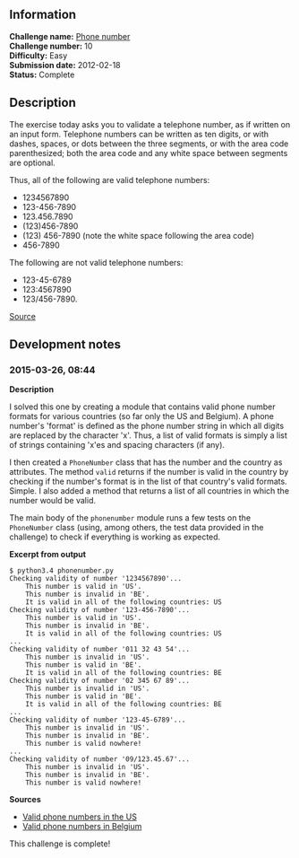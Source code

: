 ## Information

**Challenge name:** [Phone number](http://www.reddit.com/r/dailyprogrammer/comments/pv98f/2182012_challenge_10_easy/)  
**Challenge number:** 10  
**Difficulty:** Easy  
**Submission date:** 2012-02-18  
**Status:** Complete

## Description

The exercise today asks you to validate a telephone number, as if written on an input form.
Telephone numbers can be written as ten digits, or with dashes, spaces, or dots between the
three segments, or with the area code parenthesized; both the area code and any white space
between segments are optional.

Thus, all of the following are valid telephone numbers:

- 1234567890
- 123-456-7890
- 123.456.7890
- (123)456-7890
- (123) 456-7890 (note the white space following the area code)
- 456-7890

The following are not valid telephone numbers:

- 123-45-6789
- 123:4567890
- 123/456-7890.

[Source](http://www.programmingpraxis.com)

## Development notes

### 2015-03-26, 08:44

**Description**

I solved this one by creating a module that contains valid phone number formats for various
countries (so far only the US and Belgium). A phone number's 'format' is defined as the phone
number string in which all digits are replaced by the character 'x'. Thus, a list of valid
formats is simply a list of strings containing 'x'es and spacing characters (if any).

I then created a `PhoneNumber` class that has the number and the country as attributes.
The method `valid` returns if the number is valid in the country by checking if the number's
format is in the list of that country's valid formats. Simple. I also added a method that
returns a list of all countries in which the number would be valid.

The main body of the `phonenumber` module runs a few tests on the `PhoneNumber` class (using,
among others, the test data provided in the challenge) to check if everything is working as
expected.

**Excerpt from output**

    $ python3.4 phonenumber.py 
    Checking validity of number '1234567890'...
        This number is valid in 'US'.
        This number is invalid in 'BE'.
        It is valid in all of the following countries: US
    Checking validity of number '123-456-7890'...
        This number is valid in 'US'.
        This number is invalid in 'BE'.
        It is valid in all of the following countries: US
    ...
    Checking validity of number '011 32 43 54'...
        This number is invalid in 'US'.
        This number is valid in 'BE'.
        It is valid in all of the following countries: BE
    Checking validity of number '02 345 67 89'...
        This number is invalid in 'US'.
        This number is valid in 'BE'.
        It is valid in all of the following countries: BE
    ...
    Checking validity of number '123-45-6789'...
        This number is invalid in 'US'.
        This number is invalid in 'BE'.
        This number is valid nowhere!
    ...
    Checking validity of number '09/123.45.67'...
        This number is invalid in 'US'.
        This number is invalid in 'BE'.
        This number is valid nowhere!

**Sources**

- [Valid phone numbers in the US](http://search.cpan.org/~kennedyh/Number-Phone-US-1.5/lib/Number/Phone/US.pm)
- [Valid phone numbers in Belgium](http://taaladvies.net/taal/advies/tekst/52/)

This challenge is complete!
